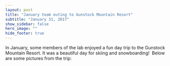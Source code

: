 ```yaml
---
layout: post
title: "January team outing to Gunstock Mountain Resort"
subtitle: "January 31, 2017"
show_sidebar: false
hero_image: ""
hide_footer: true
---
```


In January, some members of the lab enjoyed a fun day trip to the Gunstock Mountain Resort. It was a beautiful day for skiing and snowboarding!  Below are some pictures from the trip:

